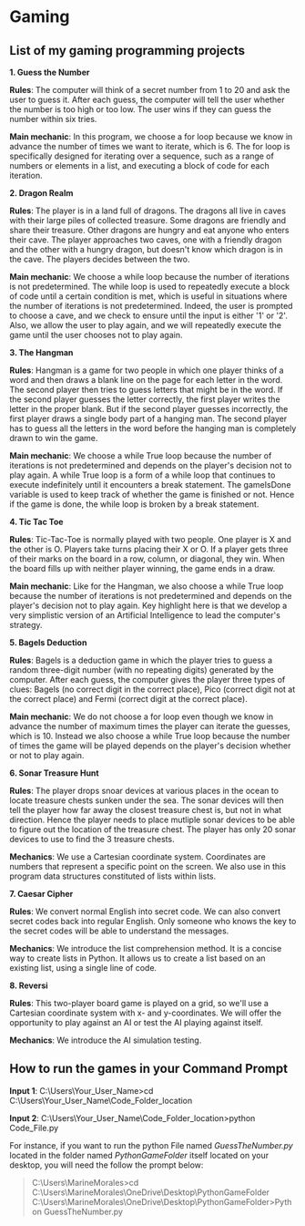 # Gaming

## List of my gaming programming projects

**1. Guess the Number**

**Rules**: The computer will think of a secret number from 1 to 20 and ask the user to guess it.  After each guess, the computer will tell the user whether the number is too high or too low. The user wins if they can guess the number within six tries.

**Main mechanic**: In this program, we choose a for loop because we know in advance the number of times we want to iterate, which is 6. The for loop is specifically designed for iterating over a sequence, such as a range of numbers or elements in a list, and executing a block of code for each iteration. 

**2. Dragon Realm**

**Rules**: The player is in a land full of dragons. The dragons all live in caves with their large piles of collected treasure. Some dragons are friendly and share their treasure. Other dragons are hungry and eat anyone who enters their cave. The player approaches two caves, one with a friendly dragon and the other with a hungry dragon, but doesn't know which dragon is in the cave. The players decides between the two.

**Main mechanic**: We choose a while loop because the number of iterations is not predetermined. The while loop is used to repeatedly execute a block of code until a certain condition is met, which is useful in situations where the number of iterations is not predetermined. Indeed, the user is prompted to choose a cave, and we check to ensure until the input is either '1' or '2'. Also, we allow the user to play again, and we will repeatedly execute the game until the user chooses not to play again. 

**3. The Hangman**

**Rules**: Hangman is a game for two people in which one player thinks of a word and then draws a blank line on the page for each letter in the word. The second player then tries to guess letters that might be in the word. If the second player guesses the letter correctly, the first player writes the letter in the proper blank.
But if the second player guesses incorrectly, the first player draws a single body part of a hanging man. The second player has to guess all the letters in the word before the hanging man is completely drawn to win the game.

**Main mechanic**: We choose a while True loop because the number of iterations is not predetermined and depends on the player's decision not to play again. A while True loop is a form of a while loop that continues to execute indefinitely until it encounters a break statement. The gameIsDone variable is used to keep track of whether the game is finished or not. Hence if the game is done, the while loop is broken by a break statement.

**4. Tic Tac Toe**

**Rules**: Tic-Tac-Toe is normally played with two people. One player is X and the other is O. Players take turns placing their X or O. If a player gets three of their marks on the board in a row, column, or diagonal, they win. When the board fills up with neither player winning, the game ends in a draw.

**Main mechanic**: Like for the Hangman, we also choose a while True loop because the number of iterations is not predetermined and depends on the player's decision not to play again. Key highlight here is that we develop a very simplistic version of an Artificial Intelligence to lead the computer's strategy.

**5. Bagels Deduction**

**Rules**: Bagels is a deduction game in which the player tries to guess a random three-digit number (with no repeating digits) generated by the computer. After each guess, the computer gives the player three types of clues: Bagels (no correct digit in the correct place), Pico (correct digit not at the correct place) and Fermi (correct digit at the correct place).

**Main mechanic**: We do not choose a for loop even though we know in advance the number of maximum times the player can iterate the guesses, which is 10. Instead we also choose a while True loop because the number of times the game will be played depends on the player's decision whether or not to play again.

**6. Sonar Treasure Hunt**

**Rules**: The player drops snoar devices at various places in the ocean to locate treasure chests sunken under the sea. The sonar devices will then tell the player how far away the closest treasure chest is, but not in what direction. Hence the player needs to place mutliple sonar devices to be able to figure out the location of the treasure chest. The player has only 20 sonar devices to use to find the 3 treasure chests.

**Mechanics**: We use a Cartesian coordinate system. Coordinates are numbers that represent a specific point on the screen. We also use in this program data structures constituted of lists within lists.

**7. Caesar Cipher**

**Rules**: We convert normal English into secret code. We can also convert secret codes back into regular English. Only someone who knows the key to the secret codes will be able to understand the messages.

**Mechanics**: We introduce the list comprehension method. It is a concise way to create lists in Python. It allows us to create a list based on an existing list, using a single line of code.

**8. Reversi**

**Rules**: This two-player board game is played on a grid, so we'll use a Cartesian coordinate system with x- and y-coordinates. We will offer the opportunity to play against an AI or test the AI playing against itself.

**Mechanics**: We introduce the AI simulation testing.

## How to run the games in your Command Prompt

**Input 1**: C:\Users\Your_User_Name>cd C:\Users\Your_User_Name\Code_Folder_location

**Input 2**: C:\Users\Your_User_Name\Code_Folder_location>python Code_File.py 

For instance, if you want to run the python File named *GuessTheNumber.py* located in the folder named *PythonGameFolder* itself located on your desktop, you will need the follow the prompt below:

>C:\Users\MarineMorales>cd C:\Users\MarineMorales\OneDrive\Desktop\PythonGameFolder
>C:\Users\MarineMorales\OneDrive\Desktop\PythonGameFolder>Python GuessTheNumber.py
